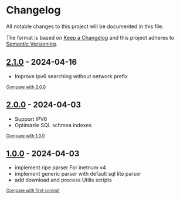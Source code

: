 # Changelog

All notable changes to this project will be documented in this file.

The format is based on [Keep a Changelog](http://keepachangelog.com/en/1.0.0/)
and this project adheres to [Semantic Versioning](http://semver.org/spec/v2.0.0.html).

<!-- insertion marker -->

## [2.1.0](https://github.com/midoelhawy/ripe-db-ip-parser/releases/tag/2.1.0) - 2024-04-16

- Improve Ipv6 searching without network prefix

<small>[Compare with 2.0.0](https://github.com/midoelhawy/ripe-db-ip-parser/compare/2.0.0...2.1.0)</small>

## [2.0.0](https://github.com/midoelhawy/ripe-db-ip-parser/releases/tag/2.0.0) - 2024-04-03

- Support IPV6
- Optimazie SQL schmea indexes

<small>[Compare with 1.0.0](https://github.com/midoelhawy/ripe-db-ip-parser/compare/1.0.0...2.0.0)</small>

## [1.0.0](https://github.com/midoelhawy/ripe-db-ip-parser/releases/tag/1.0.0) - 2024-04-03


- implement ripe parser For inetnum v4
- implement generic parser with default sql lite parser
- add download and process Utilis scripts

<small>[Compare with first commit](https://github.com/midoelhawy/ripe-db-ip-parser/compare/2b03f4fde6776b9edd0cba93644bb8275106a3dc...1.0.0)</small>
